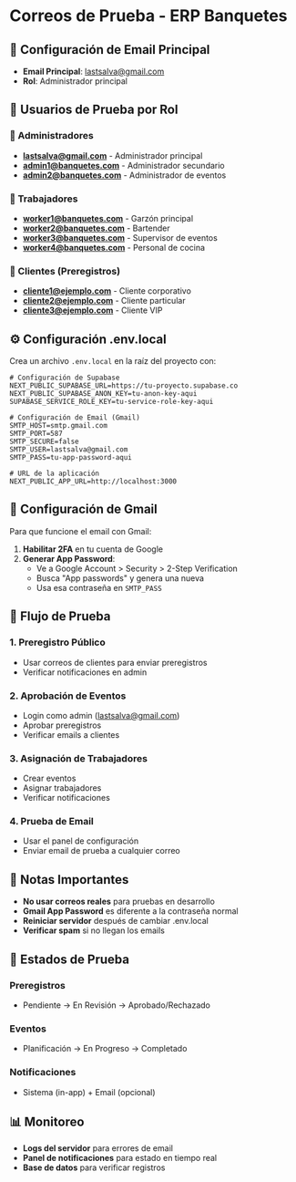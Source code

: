 # Correos de Prueba - ERP Banquetes

## 📧 Configuración de Email Principal

- **Email Principal**: lastsalva@gmail.com
- **Rol**: Administrador principal

## 👥 Usuarios de Prueba por Rol

### 🔑 Administradores

- **lastsalva@gmail.com** - Administrador principal
- **admin1@banquetes.com** - Administrador secundario
- **admin2@banquetes.com** - Administrador de eventos

### 👷 Trabajadores

- **worker1@banquetes.com** - Garzón principal
- **worker2@banquetes.com** - Bartender
- **worker3@banquetes.com** - Supervisor de eventos
- **worker4@banquetes.com** - Personal de cocina

### 👤 Clientes (Preregistros)

- **cliente1@ejemplo.com** - Cliente corporativo
- **cliente2@ejemplo.com** - Cliente particular
- **cliente3@ejemplo.com** - Cliente VIP

## ⚙️ Configuración .env.local

Crea un archivo `.env.local` en la raíz del proyecto con:

```env
# Configuración de Supabase
NEXT_PUBLIC_SUPABASE_URL=https://tu-proyecto.supabase.co
NEXT_PUBLIC_SUPABASE_ANON_KEY=tu-anon-key-aqui
SUPABASE_SERVICE_ROLE_KEY=tu-service-role-key-aqui

# Configuración de Email (Gmail)
SMTP_HOST=smtp.gmail.com
SMTP_PORT=587
SMTP_SECURE=false
SMTP_USER=lastsalva@gmail.com
SMTP_PASS=tu-app-password-aqui

# URL de la aplicación
NEXT_PUBLIC_APP_URL=http://localhost:3000
```

## 🔐 Configuración de Gmail

Para que funcione el email con Gmail:

1. **Habilitar 2FA** en tu cuenta de Google
2. **Generar App Password**:
   - Ve a Google Account > Security > 2-Step Verification
   - Busca "App passwords" y genera una nueva
   - Usa esa contraseña en `SMTP_PASS`

## 🧪 Flujo de Prueba

### 1. Preregistro Público

- Usar correos de clientes para enviar preregistros
- Verificar notificaciones en admin

### 2. Aprobación de Eventos

- Login como admin (lastsalva@gmail.com)
- Aprobar preregistros
- Verificar emails a clientes

### 3. Asignación de Trabajadores

- Crear eventos
- Asignar trabajadores
- Verificar notificaciones

### 4. Prueba de Email

- Usar el panel de configuración
- Enviar email de prueba a cualquier correo

## 📝 Notas Importantes

- **No usar correos reales** para pruebas en desarrollo
- **Gmail App Password** es diferente a la contraseña normal
- **Reiniciar servidor** después de cambiar .env.local
- **Verificar spam** si no llegan los emails

## 🔄 Estados de Prueba

### Preregistros

- Pendiente → En Revisión → Aprobado/Rechazado

### Eventos

- Planificación → En Progreso → Completado

### Notificaciones

- Sistema (in-app) + Email (opcional)

## 📊 Monitoreo

- **Logs del servidor** para errores de email
- **Panel de notificaciones** para estado en tiempo real
- **Base de datos** para verificar registros

